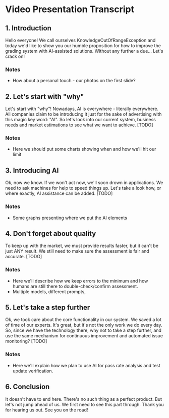 # Video Presentation Transcript

## 1. Introduction

Hello everyone!
We call ourselves KnowledgeOutOfRangeException and today we'd like to show you our humble proposition for how to improve the grading system with AI-assisted solutions. Without any further a due... Let's crack on!

### Notes
 - How about a personal touch - our photos on the first slide?

## 2. Let's start with "why"

Let's start with "why"! Nowadays, AI is everywhere - literally everywhere. All companies claim to be introducing it just for the sake of advertising with this magic key word: "AI". So let's look into our current system, business needs and market estimations to see what we want to achieve. 
[TODO]

### Notes
- Here we should put some charts showing when and how we'll hit our limit

## 3. Introducing AI

Ok, now we know. If we won't act now, we'll soon drown in applications. We need to ask machines for help to speed things up. Let's take a look how, or where exactly, AI assistance can be added.
[TODO]

### Notes
- Some graphs presenting where we put the AI elements

## 4. Don't forget about quality

To keep up with the market, we must provide results faster, but it can't be just ANY result. We still need to make sure the assessment is fair and accurate.
[TODO]

### Notes
- Here we'll describe how we keep errors to the minimum and how humans are still there to double-check/confirm assessment.
- Multiple models, different prompts, 

## 5. Let's take a step further

Ok, we took care about the core functionality in our system. We saved a lot of time of our experts. It's great, but it's not the only work we do every day. So, since we have the technology there, why not to take a step further, and use the same mechanism for continuous improvement and automated issue monitoring?
[TODO]

### Notes
- Here we'll explain how we plan to use AI for pass rate analysis and test update verification.

## 6. Conclusion

It doesn't have to end here. There's no such thing as a perfect product. But let's not jump ahead of us. We first need to see this part through.
Thank you for hearing us out. See you on the road!